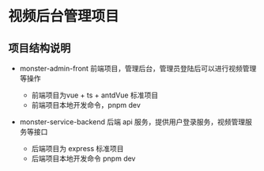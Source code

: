# 视频后台管理项目

## 项目结构说明

- monster-admin-front     前端项目，管理后台，管理员登陆后可以进行视频管理等操作
 
  - 前端项目为vue + ts + antdVue 标准项目
  - 前端项目本地开发命令，pnpm dev

- monster-service-backend 后端 api 服务，提供用户登录服务，视频管理服务等接口
  - 后端项目为 express 标准项目
  - 后端项目本地开发命令 pnpm dev